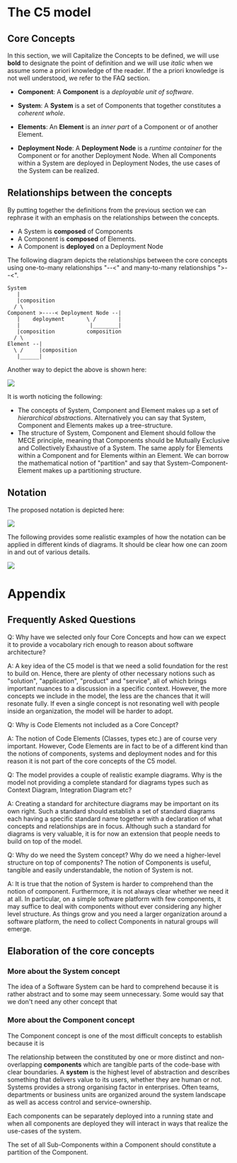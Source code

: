 # The C5 model

## Core Concepts

In this section, we will Capitalize the Concepts to be defined, we will use **bold** to designate the point of definition and we will use _italic_ when we assume some a priori knowledge of the reader. If the a priori knowledge is not well understood, we refer to the FAQ section.

- **Component**: A **Component** is a _deployable unit of software_.

- **System**: A **System** is a set of Components that together constitutes a _coherent whole_.

- **Elements**: An **Element** is an _inner part_ of a Component or of another Element.

- **Deployment Node**: A **Deployment Node** is a _runtime container_ for the Component or for another Deployment Node. When all Components within a System are deployed in Deployment Nodes, the use cases of the System can be realized.

## Relationships between the concepts

By putting together the definitions from the previous section we can rephrase it with an emphasis on the relationships between the concepts.

- A System is **composed** of Components
- A Component is **composed** of Elements.
- A Component is **deployed** on a Deployment Node

The following diagram depicts the relationships between the core concepts using one-to-many relationships "--<" and many-to-many relationships ">--<".

```
System
   |
   |composition
  / \
Component >----< Deployment Node --|
   |    deployment       \ /       |
   |                      |________|
   |composition          composition
  / \
Element --|
  \ /     |composition
   |______|

```

Another way to depict the above is shown here:

![](images/c5_concepts.png)

It is worth noticing the following:

- The concepts of System, Component and Element makes up a set of _hierarchical abstractions_. Alternatively you can say that System, Component and Elements makes up a tree-structure.
- The structure of System, Component and Element should follow the MECE principle, meaning that Components should be Mutually Exclusive and Collectively Exhaustive of a System. The same apply for Elements within a Component and for Elements within an Element. We can borrow the mathematical notion of "partition" and say that System-Component-Element makes up a partitioning structure.

## Notation

The proposed notation is depicted here:

![](images/c5_notation.png)

The following provides some realistic examples of how the notation can be applied in different kinds of diagrams. It should be clear how one can zoom in and out of various details.

![](images/c5_diagrams.png)

# Appendix

## Frequently Asked Questions

Q: Why have we selected only four Core Concepts and how can we expect it to provide a vocabolary rich enough to reason about software architecture?

A: A key idea of the C5 model is that we need a solid foundation for the rest to build on. Hence, there are plenty of other necessary notions such as "solution", "application", "product" and "service", all of which brings important nuances to a discussion in a specific context. However, the more concepts we include in the model, the less are the chances that it will resonate fully. If even a single concept is not resonating well with people inside an organization, the model will be harder to adopt.

Q: Why is Code Elements not included as a Core Concept?

A: The notion of Code Elements (Classes, types etc.) are of course very important. However, Code Elements are in fact to be of a different kind than the notions of components, systems and deployment nodes and for this reason it is not part of the core concepts of the C5 model.

Q: The model provides a couple of realistic example diagrams. Why is the model not providing a complete standard for diagrams types such as Context Diagram, Integration Diagram etc?

A: Creating a standard for architecture diagrams may be important on its own right. Such a standard should establish a set of standard diagrams each having a specific standard name together with a declaration of what concepts and relationships are in focus. Although such a standard for diagrams is very valuable, it is for now an extension that people needs to build on top of the model.

Q: Why do we need the System concept? Why do we need a higher-level structure on top of components? The notion of Components is useful, tangible and easily understandable, the notion of System is not.

A: It is true that the notion of System is harder to comprehend than the notion of component. Furthermore, it is not always clear whether we need it at all. In particular, on a simple software platform with few components, it may suffice to deal with components without ever considering any higher level structure. As things grow and you need a larger organization around a software platform, the need to collect Components in natural groups will emerge.

## Elaboration of the core concepts

### More about the System concept

The idea of a Software System can be hard to comprehend because it is rather abstract and to some may seem unnecessary.
Some would say that we don't need any other concept that

### More about the Component concept

The Component concept is one of the most difficult concepts to establish because it is

The relationship between the constituted by one or more distinct and non-overlapping **components** which are tangible parts of the code-base with clear boundaries. A **system** is the highest level of abstraction and describes something that delivers value to its users, whether they are human or not. Systems provides a strong organising factor in enterprises. Often teams, departments or business units are organized around the system landscape as well as access control and service-ownership.

Each components can be separately deployed into a running state and when all components are deployed they will interact in ways that realize the use-cases of the system.

The set of all Sub-Components within a Component should constitute a partition of the Component.
